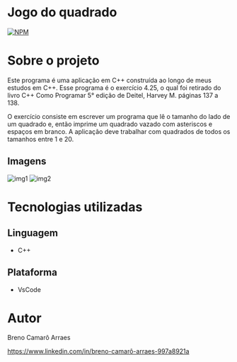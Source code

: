 # Jogo do quadrado
[![NPM](https://img.shields.io/npm/l/react)](https://github.com/BrenoCamaro/exemplo-readme/blob/main/LICENSE) 

# Sobre o projeto

Este programa é uma aplicação em C++ construída ao longo de meus estudos em C++. Esse programa é o exercício 4.25, o qual
foi retirado do livro C++ Como Programar 5° edição de Deitel, Harvey M. páginas 137 a 138.

O exercício consiste em escrever um programa que lê o tamanho do lado de um quadrado e, então imprime um quadrado vazado com asteriscos e espaços em branco. A aplicação deve trabalhar com quadrados de todos os tamanhos entre 1 e 20. 

## Imagens

![img1](https://github.com/BrenoCamaro/exemplo-readme/assets/111977366/572d87a8-4f42-49f4-a4f5-c1579d1f5eb8) ![img2](https://github.com/BrenoCamaro/exemplo-readme/assets/111977366/3d0d228c-be82-4290-a8b5-cdf9490895db)

# Tecnologias utilizadas

## Linguagem
- C++
  
## Plataforma
- VsCode
  
# Autor

Breno Camarô Arraes

https://www.linkedin.com/in/breno-camarô-arraes-997a8921a


